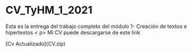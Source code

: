 # CV_TyHM_1_2021
Esta es la entrega del trabajo completo del módulo 1- Creación de textos e hipertextos
< p> 
Mi CV puede descargarse de este link
<p>
[Cv Actualizado](CV.zip)
  
